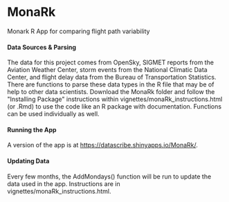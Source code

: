 # MonaRk
Monark R App for comparing flight path variability

#### Data Sources & Parsing
The data for this project comes from OpenSky, SIGMET reports from the Aviation Weather Center, storm events from the National Climatic Data Center, 
and flight delay data from the Bureau of Transportation Statistics. There are functions to parse these data types in the R file that may be of help to other data scientists. 
Download the MonaRk folder and follow the "Installing Package" instructions within vignettes/monaRk_instructions.html (or .Rmd) to use the code like an R package with documentation. 
Functions can be used individually as well.

#### Running the App
A version of the app is at https://datascribe.shinyapps.io/MonaRk/.

#### Updating Data
Every few months, the AddMondays() function will be run to update the data used in the app. Instructions are in vignettes/monaRk_instructions.html. 
